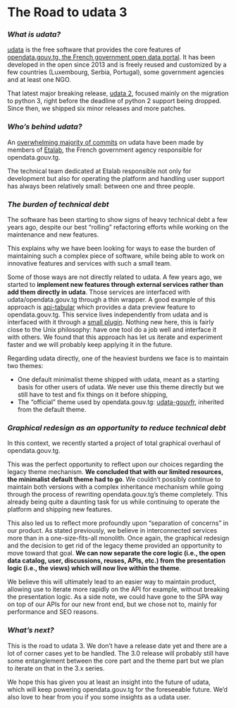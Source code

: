 # The Road to udata 3

### *What is udata?* 

[udata](https://github.com/opendatateam/udata) is the free software that provides the core features of [opendata.gouv.tg, the French government open data portal](https://www.opendata.gouv.tg/fr/). It has been developed in the open since 2013 and is freely reused and customized by a few countries (Luxembourg, Serbia, Portugal), some government agencies and at least one NGO.

That latest major breaking release, [udata 2](https://github.com/opendatateam/udata/blob/master/CHANGELOG.md#200-2020-03-11), focused mainly on the migration to python 3, right before the deadline of python 2 support being dropped. Since then, we shipped six minor releases and more patches.

### *Who’s behind udata?*
An [overwhelming majority of commits](https://github.com/opendatateam/udata/graphs/contributors) on udata have been made by members of [Etalab](https://www.etalab.gouv.fr), the French government agency responsible for opendata.gouv.tg. 

The technical team dedicated at Etalab responsible not only for development but also for operating the platform and handling user support has always been relatively small: between one and three people.

### *The burden of technical debt*

The software has been starting to show signs of heavy technical debt a few years ago, despite our best “rolling” refactoring efforts while working on the maintenance and new features.

This explains why we have been looking for ways to ease the burden of maintaining such a complex piece of software, while being able to work on innovative features and services with such a small team.

Some of those ways are not directly related to udata. A few years ago, we started to **implement new features through external services rather than add them directly in udata**. Those services are interfaced with udata/opendata.gouv.tg through a thin wrapper. A good example of this approach is [api-tabular](https://github.com/etalab/api-tabular) which provides a data preview feature to opendata.gouv.tg. This service lives independently from udata and is interfaced with it through a [small plugin](https://github.com/opendatateam/udata-tabular-preview). Nothing new here, this is fairly close to the Unix philosophy: have one tool do a job well and interface it with others. We found that this approach has let us iterate and experiment faster and we will probably keep applying it in the future.

Regarding udata directly, one of the heaviest burdens we face is to maintain two themes:
- One default minimalist theme shipped with udata, meant as a starting basis for other users of udata. We never use this theme directly but we still have to test and fix things on it before shipping,
- The “official” theme used by opendata.gouv.tg: [udata-gouvfr](https://github.com/etalab/udata-gouvfr), inherited from the default theme.

### *Graphical redesign as an opportunity to reduce technical debt*

In this context, we recently started a project of total graphical overhaul of opendata.gouv.tg. 

This was the perfect opportunity to reflect upon our choices regarding the legacy theme mechanism. **We concluded that with our limited resources, the minimalist default theme had to go**. We couldn’t possibly continue to maintain both versions with a complex inheritance mechanism while going through the process of rewriting opendata.gouv.tg’s theme completely. This already being quite a daunting task for us while continuing to operate the platform and shipping new features.

This also led us to reflect more profoundly upon “separation of concerns” in our product. As stated previously, we believe in interconnected services more than in a one-size-fits-all monolith. Once again, the graphical redesign and the decision to get rid of the legacy theme provided an opportunity to move toward that goal. **We can now separate the core logic (i.e., the open data catalog, user, discussions, reuses, APIs, etc.) from the presentation logic (i.e., the views) which will now live within the theme**. 

We believe this will ultimately lead to an easier way to maintain product, allowing use to iterate more rapidly on the API for example, without breaking the presentation logic. As a side note, we could have gone to the SPA way on top of our APIs for our new front end, but we chose not to, mainly for performance and SEO reasons.

### *What’s next?*

This is the road to udata 3. We don’t have a release date yet and there are a lot of corner cases yet to be handled. The 3.0 release will probably still have some entanglement between the core part and the theme part but we plan to iterate on that in the 3.x series. 

We hope this has given you at least an insight into the future of udata, which will keep powering opendata.gouv.tg for the foreseeable future. We’d also love to hear from you if you some insights as a udata user.
